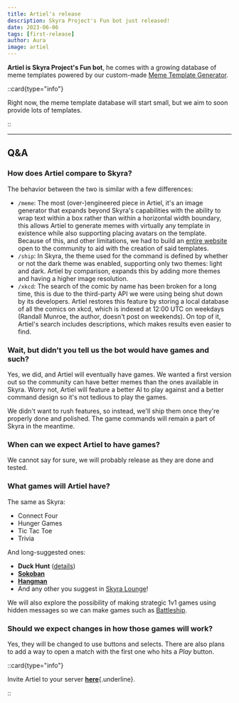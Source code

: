 ```yaml
---
title: Artiel's release
description: Skyra Project's Fun bot just released!
date: 2023-06-06
tags: [first-release]
author: Aura
image: artiel
---
```


**Artiel is Skyra Project's Fun bot**, he comes with a growing database of meme templates powered by our custom-made
[Meme Template Generator](https://memes.skyra.pw).

::card{type="info"}

Right now, the meme template database will start small, but we aim to soon provide lots of templates.

::

---

## Q&A

### How does Artiel compare to Skyra?

The behavior between the two is similar with a few differences:

- `/meme`: The most (over-)engineered piece in Artiel, it's an image generator that expands beyond Skyra's capabilities
  with the ability to wrap text within a box rather than within a horizontal width boundary, this allows Artiel to
  generate memes with virtually any template in existence while also supporting placing avatars on the template. Because
  of this, and other limitations, we had to build an [entire website](https://memes.skyra.pw) open to the community to
  aid with the creation of said templates.
- `/ship`: In Skyra, the theme used for the command is defined by whether or not the dark theme was enabled, supporting
  only two themes: light and dark. Artiel by comparison, expands this by adding more themes and having a higher image
  resolution.
- `/xkcd`: The search of the comic by name has been broken for a long time, this is due to the third-party API we were
  using being shut down by its developers. Artiel restores this feature by storing a local database of all the comics on
  xkcd, which is indexed at 12:00 UTC on weekdays (Randall Munroe, the author, doesn't post on weekends). On top of it,
  Artiel's search includes descriptions, which makes results even easier to find.

### Wait, but didn't you tell us the bot would have games and such?

Yes, we did, and Artiel will eventually have games. We wanted a first version out so the community can have better memes
than the ones available in Skyra. Worry not, Artiel will feature a better AI to play against and a better command design
so it's not tedious to play the games.

We didn't want to rush features, so instead, we'll ship them once they're properly done and polished. The game commands
will remain a part of Skyra in the meantime.

### When can we expect Artiel to have games?

We cannot say for sure, we will probably release as they are done and tested.

### What games will Artiel have?

The same as Skyra:

- Connect Four
- Hunger Games
- Tic Tac Toe
- Trivia

And long-suggested ones:

- **Duck Hunt** ([details](https://github.com/skyra-project/artiel/issues/7))
- [**Sokoban**](https://en.wikipedia.org/wiki/Sokoban)
- [**Hangman**](https://en.wikipedia.org/wiki/Hangman_(game))
- And any other you suggest in [Skyra Lounge](https://discord.com/invite/6gakFR2)!

We will also explore the possibility of making strategic 1v1 games using hidden messages so we can make games such as
[Battleship](https://en.wikipedia.org/wiki/Battleship_(game)).

### Should we expect changes in how those games will work?

Yes, they will be changed to use buttons and selects. There are also plans to add a way to open a match with the first
one who hits a *Play* button.

::card{type="info"}

Invite Artiel to your server
[**here**](https://discord.com/api/oauth2/authorize?client_id=948377028028145755&permissions=51200&scope=applications.commands%20bot){.underline}.

::
